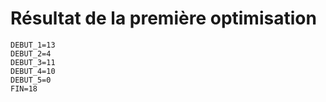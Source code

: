 # Résultat de la première optimisation

```dotenv
DEBUT_1=13
DEBUT_2=4
DEBUT_3=11
DEBUT_4=10
DEBUT_5=0
FIN=18
```